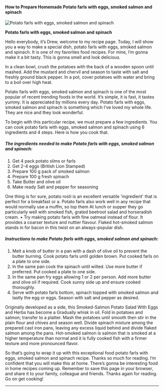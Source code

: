            

#### How to Prepare Homemade Potato farls with eggs, smoked salmon and spinach

![Potato farls with eggs, smoked salmon and spinach](https://img-global.cpcdn.com/recipes/8daa0f96a8bab9b5/751x532cq70/potato-farls-with-eggs-smoked-salmon-and-spinach-recipe-main-photo.jpg)

**Potato farls with eggs, smoked salmon and spinach**

Hello everybody, it’s Drew, welcome to my recipe page. Today, I will show you a way to make a special dish, potato farls with eggs, smoked salmon and spinach. It is one of my favorites food recipes. For mine, I’m gonna make it a bit tasty. This is gonna smell and look delicious.

In a clean bowl, crush the potatoes with the back of a wooden spoon until mashed. Add the mustard and chervil and season to taste with salt and freshly ground black pepper. In a pot, cover potatoes with water and bring to a boil over high heat.

Potato farls with eggs, smoked salmon and spinach is one of the most popular of recent trending foods in the world. It’s simple, it is fast, it tastes yummy. It is appreciated by millions every day. Potato farls with eggs, smoked salmon and spinach is something which I’ve loved my whole life. They are nice and they look wonderful.

To begin with this particular recipe, we must prepare a few ingredients. You can cook potato farls with eggs, smoked salmon and spinach using 6 ingredients and 4 steps. Here is how you cook that.

##### The ingredients needed to make Potato farls with eggs, smoked salmon and spinach:

1.  Get 4 pack potato slims or farls
2.  Get 2-4 eggs (British Lion Stamped)
3.  Prepare 100 g pack of smoked salmon
4.  Prepare 100 g fresh spinach
5.  Take Butter and olive oil
6.  Make ready Salt and pepper for seasoning

One thing is for sure, potato rosti is an excellent versatile 'ingredient' that is perfect for a breakfast or a. Potato farls also work well in any recipe that would normally use a muffin, so top them At lunch or supper they go particularly well with smoked fish, grated beetroot salad and horseradish cream. • Try making potato farls with fine oatmeal instead of flour. It provides a coarser texture and nuttier flavour. Flaked hot-smoked salmon stands in for bacon in this twist on an always-popular dish.

##### Instructions to make Potato farls with eggs, smoked salmon and spinach:

1.  Melt a knob of butter in a pan with a dash of olive oil to prevent the butter burning. Cook potato farls until golden brown. Put cooked farls on a plate to one side.
2.  In the same pan cook the spinach until wilted. Use more butter if preferred. Put cooked a plate to one side.
3.  In the same pan fry eggs allowing 1 or 2 per person. Add more butter and olive oil if required. Cook sunny side up and ensure cooked thoroughly.
4.  Serve with potato farls bottom, spinach topped with smoked salmon and lastly the egg or eggs. Season with salt and pepper as desired.

Originally developed as a side, this Smoked-Salmon Potato Salad With Eggs and Herbs has become a Gradually whisk in oil. Fold in potatoes and salmon; transfer to a platter. Mash the potatoes until smooth then stir in the plain flour and chives and season well. Divide spinach mixture among the prepared cast iron pans, leaving any excess liquid behind and divide flaked salmon among the pans. Hot-smoked salmon is salmon that is smoked at a higher temperature than normal and it is fully cooked fish with a firmer texture and more pronounced flavor.

So that’s going to wrap it up with this exceptional food potato farls with eggs, smoked salmon and spinach recipe. Thanks so much for reading. I’m confident that you will make this at home. There’s gonna be interesting food in home recipes coming up. Remember to save this page in your browser, and share it to your family, colleague and friends. Thanks again for reading. Go on get cooking!

* * *